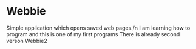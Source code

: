 # Webbie
Simple application which opens saved web pages./n
I am learning how to program and this is one of my first programs
There is already second verson Webbie2
